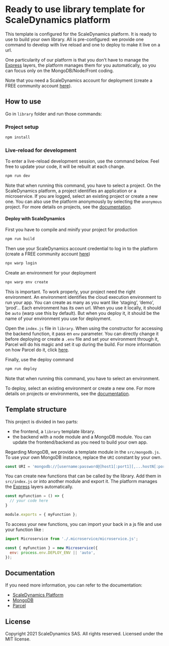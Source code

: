 # Ready to use library template for ScaleDynamics platform

This template is configured for the ScaleDynamics platform. It is ready to use to build your own library. All is pre-configured: we provide one command to develop with live reload and one to deploy to make it live on a url.

One particularity of our platform is that you don’t have to manage the [Express](https://expressjs.com/) layers, the platform manages them for you automatically, so you can focus only on the MongoDB/Node/Front coding.

Note that you need a ScaleDynamics account for deployment (create a FREE community account [here](https://console.scaledynamics.com/auth/signup/)).


## How to use

Go in `library` folder and run those commands:

### Project setup

```sh
npm install
```


### Live-reload for development

To enter a live-reload development session, use the command below. Feel free to update your code, it will be rebuilt at each change.


```sh
npm run dev
```

Note that when running this command, you have to select a project. On the ScaleDynamics platform, a project identifies an application or a microservice. If you are logged, select an existing project or create a new one. You can also use the platform anonymously by selecting the `anonymous` project. For more details on projects, see the [documentation](https://docs.scaledynamics.com).

#### Deploy with ScaleDynamics

First you have to compile and minify your project for production

```sh
npm run build
```

Then use your ScaleDynamics account credential to log in to the platform (create a FREE community account [here](https://console.scaledynamics.com/auth/signup/))

```sh
npx warp login
```

Create an environment for your deployment

```sh
npx warp env create
```

This is important. To work properly, your project need the right environment. An environment identifies the cloud execution environment to run your app. You can create as many as you want like ‘staging’, ‘demo’, ‘prod’... Each environment has its own url. When you use it locally, it should be `auto` (warp use this by default). But when you deploy it, it should be the name of your environment you use for deployment. 

Open the `index.js` file in `library`. When using the constructor for accessing the backend function, it pass en `env` parameter. You can directly change it before deploying or create a `.env` file and set your environment through it, Parcel will do his magic and set it up during the build. For more information on how Parcel do it, click [here](https://en.parceljs.org/env.html#%F0%9F%8C%B3-environment-variables).

Finally, use the deploy command

```sh
npm run deploy
```

Note that when running this command, you have to select an environment. 

To deploy, select an existing environment or create a new one. For more details on projects or environments, see the [documentation](https://docs.scaledynamics.com).

## Template structure

This project is divided in two parts:
  - the frontend, a `library` template library.
  - the backend with a node module and a MongoDB module. You can update the frontend/backend as you need to build your own app.

Regarding MongoDB, we provide a template module  in the `src/mongodb.js`. To use your own MongoDB instance, replace the `URI` constant by your own.

```js
const URI = 'mongodb://[username:password@]host1[:port1][,...hostN[:portN]][/[defaultauthdb][?options]]';
```


You can create new functions that can be called by the library. Add them in `src/index.js` or into another module and export it. The platform manages the [Express](https://expressjs.com/) layers automatically.


```js
const myFunction = () => {
  // your code here
}

module.exports = { myFunction };
```

To access your new functions, you can import your back in a js file and use your function like :

```js
import Microservice from './.microservice/microservice.js';

const { myFunction } = new Microservice({
  env: process.env.DEPLOY_ENV || 'auto',
});
```
## Documentation

If you need more information, you can refer to the documentation:
  - [ScaleDynamics Platform](https://docs.scaledynamics.com/)
  - [MongoDB](https://docs.mongodb.com/guides/)
  - [Parcel](https://parceljs.org/)

## License

Copyright 2021 ScaleDynamics SAS. All rights reserved.
Licensed under the MIT license.